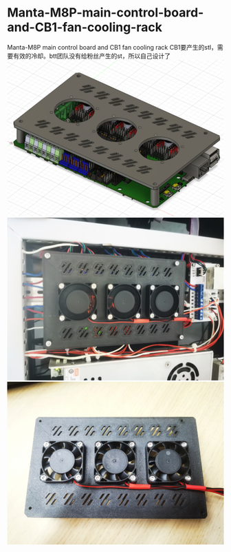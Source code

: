 # Manta-M8P-main-control-board-and-CB1-fan-cooling-rack
Manta-M8P main control board and CB1 fan cooling rack
CB1要产生的stl，需要有效的冷却。btt团队没有给粉丝产生的st，所以自己设计了
![Image of CB1-fan-cooling-rack](https://raw.githubusercontent.com/pcmaomao/Manta-M8P-main-control-board-and-CB1-fan-cooling-rack/main/fan%20cooling%20rack.png)
![Image of CB1-fan-cooling-rack2](https://raw.githubusercontent.com/pcmaomao/Manta-M8P-main-control-board-and-CB1-fan-cooling-rack/main/fan%20cooling%20rack2.jpg)
![Image of CB1-fan-cooling-rack3](https://raw.githubusercontent.com/pcmaomao/Manta-M8P-main-control-board-and-CB1-fan-cooling-rack/main/fan%20cooling%20rack3.jpg)
